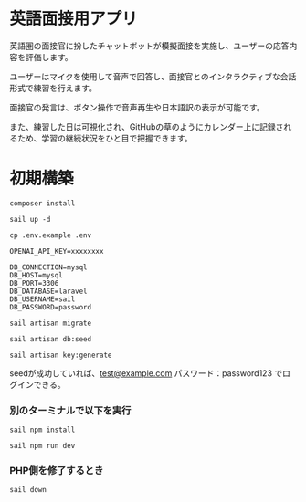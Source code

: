 # 英語面接用アプリ
英語圏の面接官に扮したチャットボットが模擬面接を実施し、ユーザーの応答内容を評価します。  

ユーザーはマイクを使用して音声で回答し、面接官とのインタラクティブな会話形式で練習を行えます。

面接官の発言は、ボタン操作で音声再生や日本語訳の表示が可能です。

また、練習した日は可視化され、GitHubの草のようにカレンダー上に記録されるため、学習の継続状況をひと目で把握できます。 

# 初期構築

`composer install`

`sail up -d`

`cp .env.example .env`

```
OPENAI_API_KEY=xxxxxxxx

DB_CONNECTION=mysql
DB_HOST=mysql
DB_PORT=3306
DB_DATABASE=laravel
DB_USERNAME=sail
DB_PASSWORD=password
```

`sail artisan migrate`

`sail artisan db:seed`

`sail artisan key:generate`

seedが成功していれば、test@example.com パスワード：password123 でログインできる。

### 別のターミナルで以下を実行

`sail npm install`

`sail npm run dev`

### PHP側を修了するとき

`sail down`
